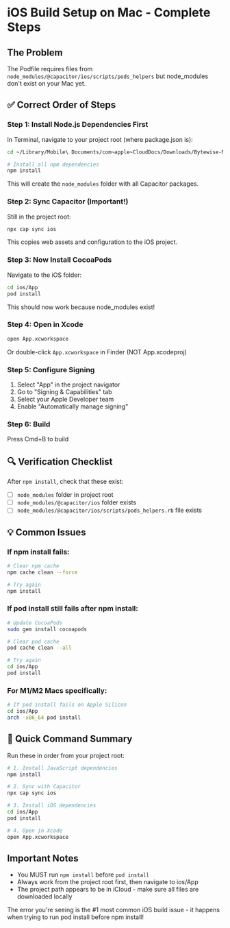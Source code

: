 # iOS Build Setup on Mac - Complete Steps

## The Problem
The Podfile requires files from `node_modules/@capacitor/ios/scripts/pods_helpers` but node_modules don't exist on your Mac yet.

## ✅ Correct Order of Steps

### Step 1: Install Node.js Dependencies First
In Terminal, navigate to your project root (where package.json is):
```bash
cd ~/Library/Mobile\ Documents/com~apple~CloudDocs/Downloads/Bytewise-Nutritionist

# Install all npm dependencies
npm install
```

This will create the `node_modules` folder with all Capacitor packages.

### Step 2: Sync Capacitor (Important!)
Still in the project root:
```bash
npx cap sync ios
```

This copies web assets and configuration to the iOS project.

### Step 3: Now Install CocoaPods
Navigate to the iOS folder:
```bash
cd ios/App
pod install
```

This should now work because node_modules exist!

### Step 4: Open in Xcode
```bash
open App.xcworkspace
```

Or double-click `App.xcworkspace` in Finder (NOT App.xcodeproj)

### Step 5: Configure Signing
1. Select "App" in the project navigator
2. Go to "Signing & Capabilities" tab
3. Select your Apple Developer team
4. Enable "Automatically manage signing"

### Step 6: Build
Press Cmd+B to build

## 🔍 Verification Checklist
After `npm install`, check that these exist:
- [ ] `node_modules` folder in project root
- [ ] `node_modules/@capacitor/ios` folder exists
- [ ] `node_modules/@capacitor/ios/scripts/pods_helpers.rb` file exists

## 💡 Common Issues

### If npm install fails:
```bash
# Clear npm cache
npm cache clean --force

# Try again
npm install
```

### If pod install still fails after npm install:
```bash
# Update CocoaPods
sudo gem install cocoapods

# Clear pod cache
pod cache clean --all

# Try again
cd ios/App
pod install
```

### For M1/M2 Macs specifically:
```bash
# If pod install fails on Apple Silicon
cd ios/App
arch -x86_64 pod install
```

## 📱 Quick Command Summary
Run these in order from your project root:
```bash
# 1. Install JavaScript dependencies
npm install

# 2. Sync with Capacitor
npx cap sync ios

# 3. Install iOS dependencies
cd ios/App
pod install

# 4. Open in Xcode
open App.xcworkspace
```

## Important Notes
- You MUST run `npm install` before `pod install`
- Always work from the project root first, then navigate to ios/App
- The project path appears to be in iCloud - make sure all files are downloaded locally

The error you're seeing is the #1 most common iOS build issue - it happens when trying to run pod install before npm install!